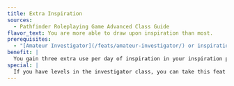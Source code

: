 ```yaml
---
title: Extra Inspiration
sources:
  - Pathfinder Roleplaying Game Advanced Class Guide
flavor_text: You are more able to draw upon inspiration than most.
prerequisites:
  - "[Amateur Investigator](/feats/amateur-investigator/) or inspiration class feature"
benefit: |
  You gain three extra use per day of inspiration in your inspiration pool.
special: |
  If you have levels in the investigator class, you can take this feat multiple times. Each time you do, you gain three extra uses of inspiration per day.
---
```


